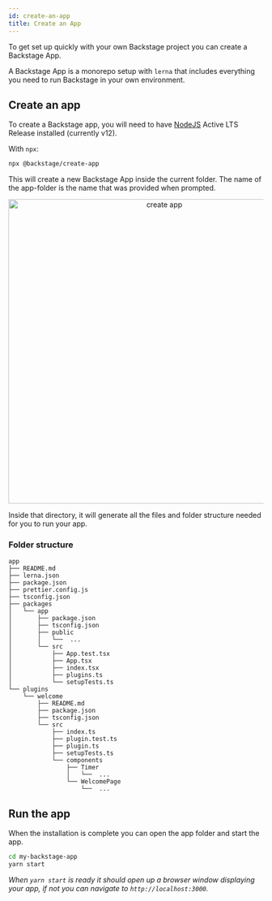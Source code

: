 ```yaml
---
id: create-an-app
title: Create an App
---
```


To get set up quickly with your own Backstage project you can create a Backstage
App.

A Backstage App is a monorepo setup with `lerna` that includes everything you
need to run Backstage in your own environment.

## Create an app

To create a Backstage app, you will need to have
[NodeJS](https://nodejs.org/en/download/) Active LTS Release installed
(currently v12).

With `npx`:

```bash
npx @backstage/create-app
```

This will create a new Backstage App inside the current folder. The name of the
app-folder is the name that was provided when prompted.

<p align='center'>
    <img src='https://github.com/spotify/backstage/raw/master/docs/getting-started/create-app_output.png' width='600' alt='create app'>
</p>

Inside that directory, it will generate all the files and folder structure
needed for you to run your app.

### Folder structure

```
app
├── README.md
├── lerna.json
├── package.json
├── prettier.config.js
├── tsconfig.json
├── packages
│   └── app
│       ├── package.json
│       ├── tsconfig.json
│       ├── public
│       │   └──  ...
│       └── src
│           ├── App.test.tsx
│           ├── App.tsx
│           ├── index.tsx
│           ├── plugins.ts
│           └── setupTests.ts
└── plugins
    └── welcome
        ├── README.md
        ├── package.json
        ├── tsconfig.json
        └── src
            ├── index.ts
            ├── plugin.test.ts
            ├── plugin.ts
            ├── setupTests.ts
            └── components
                ├── Timer
                │   └──  ...
                └── WelcomePage
                    └──  ...
```

## Run the app

When the installation is complete you can open the app folder and start the app.

```bash
cd my-backstage-app
yarn start
```

_When `yarn start` is ready it should open up a browser window displaying your
app, if not you can navigate to `http://localhost:3000`._
